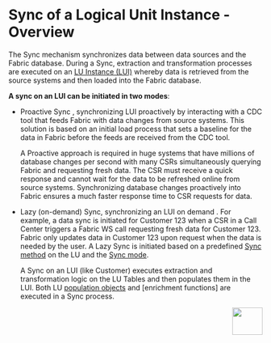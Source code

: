 # Sync of a Logical Unit Instance - Overview

The Sync mechanism synchronizes data between data sources and the Fabric database. During a Sync, extraction and transformation processes are executed on an [LU Instance (LUI)](https://github.com/k2view-academy/K2View-Academy/wiki/Fabric-Glossary#lui) whereby data is retrieved from the source systems and then loaded into the Fabric database. 
 
**A sync on an LUI can be initiated in two modes**:
* Proactive Sync , synchronizing LUI proactively by interacting with a CDC tool that feeds Fabric with data changes from source systems. This solution is based on an initial load process that sets a baseline for the data in Fabric before the feeds are received from the CDC tool. 

  A Proactive approach is required in huge systems that have millions of database changes per second with many CSRs simultaneously querying Fabric and requesting fresh data. The CSR must receive a quick response and cannot wait for the data to be refreshed online from source systems. Synchronizing database changes proactively into Fabric ensures a much faster response time to CSR requests for data. 
* Lazy (on-demand) Sync, synchronizing an LUI on demand  . For example, a data sync is initiated for Customer 123 when a CSR in a Call Center triggers a Fabric WS call requesting fresh data for Customer 123. Fabric only updates data in Customer 123 upon request when the data is needed by the user. A Lazy Sync is initiated based on a predefined [Sync method](https://github.com/k2view-academy/K2View-Academy/wiki/Sync-Methods) on the LU and the [Sync mode](https://github.com/k2view-academy/K2View-Academy/wiki/Sync-Modes).

  A Sync on an LUI (like Customer) executes extraction and transformation logic on the LU Tables and then populates them in the LUI. Both LU [population objects](https://github.com/k2view-academy/K2View-Academy/blob/master/articles/07_table_population/01_table_population_overview.md) and [enrichment functions] are executed in a Sync process. 




[<img align="right" width="60" height="54" src="https://github.com/k2view-academy/K2View-Academy/blob/master/articles/images/Next.png">](https://github.com/k2view-academy/K2View-Academy/blob/master/articles/14_sync_LU_instance/02_sync_modes.md)
